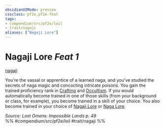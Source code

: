 ```yaml
---
obsidianUIMode: preview
cssclass: pf2e,pf2e-feat
tags:
- compendium/src/pf2e/loil
- trait/nagaji
aliases: ["Nagaji Lore"]
---
```

# Nagaji Lore  *Feat 1*  
[nagaji](/rules/traits/nagaji-loil.md)  


You're the vassal or apprentice of a learned naga, and you've studied the secrets of naga magic and concocting intricate poisons. You gain the trained proficiency rank in [Crafting](/compendium/skills.md#Crafting) and [Occultism](/compendium/skills.md#Occultism). If you would automatically become trained in one of those skills (from your background or class, for example), you become trained in a skill of your choice. You also become trained in your choice of [Nagaji Lore](/compendium/skills.md#Lore) or [Naga Lore](/compendium/skills.md#Lore).

*Source: Lost Omens: Impossible Lands p. 49*  
%% #compendium/src/pf2e/loil #trait/nagaji %%